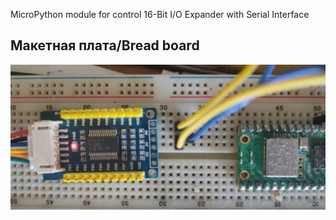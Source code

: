 MicroPython module for control 16-Bit I/O Expander with Serial Interface

## Макетная плата/Bread board
![alt text](https://github.com/octaprog7/mcp23017/blob/master/board.jpg)